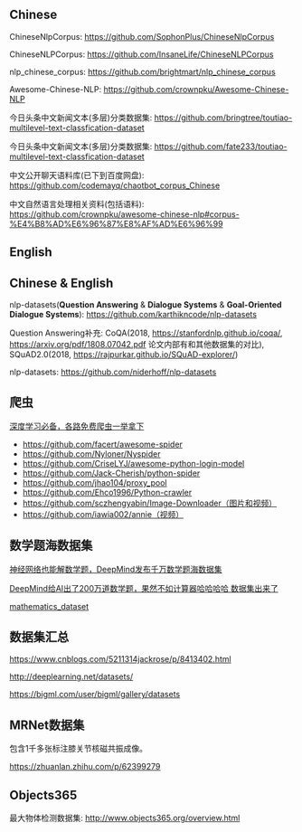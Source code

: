 ## Chinese

ChineseNlpCorpus: https://github.com/SophonPlus/ChineseNlpCorpus

ChineseNLPCorpus: https://github.com/InsaneLife/ChineseNLPCorpus

nlp_chinese_corpus: https://github.com/brightmart/nlp_chinese_corpus

Awesome-Chinese-NLP: https://github.com/crownpku/Awesome-Chinese-NLP

今日头条中文新闻文本(多层)分类数据集: https://github.com/bringtree/toutiao-multilevel-text-classfication-dataset

今日头条中文新闻文本(多层)分类数据集: https://github.com/fate233/toutiao-multilevel-text-classfication-dataset

中文公开聊天语料库(已下到百度网盘): https://github.com/codemayq/chaotbot_corpus_Chinese

中文自然语言处理相关资料(包括语料): https://github.com/crownpku/awesome-chinese-nlp#corpus-%E4%B8%AD%E6%96%87%E8%AF%AD%E6%96%99

## English

## Chinese & English

nlp-datasets(**Question Answering** & **Dialogue Systems** & **Goal-Oriented Dialogue Systems**): https://github.com/karthikncode/nlp-datasets

Question Answering补充: CoQA(2018, https://stanfordnlp.github.io/coqa/, https://arxiv.org/pdf/1808.07042.pdf 论文内部有和其他数据集的对比), SQuAD2.0(2018, https://rajpurkar.github.io/SQuAD-explorer/)

nlp-datasets: https://github.com/niderhoff/nlp-datasets

## 爬虫

[深度学习必备，各路免费爬虫一举拿下](https://mp.weixin.qq.com/s/75QDjRTDCKzuM68L4fg5Lg)

* https://github.com/facert/awesome-spider
* https://github.com/Nyloner/Nyspider
* https://github.com/CriseLYJ/awesome-python-login-model
* https://github.com/Jack-Cherish/python-spider
* https://github.com/jhao104/proxy_pool
* https://github.com/Ehco1996/Python-crawler
* https://github.com/sczhengyabin/Image-Downloader（图片和视频）
* https://github.com/iawia002/annie（视频）

## 数学题海数据集

[神经网络也能解数学题，DeepMind发布千万数学题海数据集](https://zhuanlan.zhihu.com/p/61476515)

[DeepMind给AI出了200万道数学题，果然不如计算器哈哈哈哈 数据集出来了](https://zhuanlan.zhihu.com/p/61411279)

[mathematics_dataset](https://github.com/deepmind/mathematics_dataset)

## 数据集汇总

https://www.cnblogs.com/5211314jackrose/p/8413402.html

http://deeplearning.net/datasets/

https://bigml.com/user/bigml/gallery/datasets

## MRNet数据集

包含1千多张标注膝关节核磁共振成像。

https://zhuanlan.zhihu.com/p/62399279

## Objects365

最大物体检测数据集: http://www.objects365.org/overview.html

